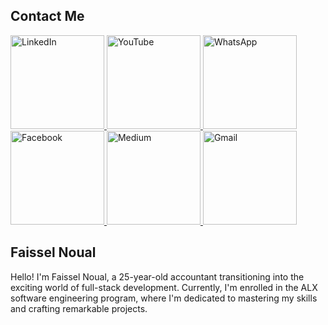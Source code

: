 ## Contact Me
<a href="https://www.linkedin.com/in/faissel-noual-8b81ab20b/" target="_blank" rel="noreferrer">
  <img src="https://img.shields.io/badge/LinkedIn-0077B5?style=flat-square&logo=linkedin&logoColor=white" alt="LinkedIn" width="150" />
</a>
<a href="https://www.youtube.com/channel/faisselnoual" target="_blank" rel="noreferrer">
  <img src="https://img.shields.io/badge/YouTube-FF0000?style=flat-square&logo=youtube&logoColor=white" alt="YouTube" width="150" />
</a>
<a href="https://wa.me/+212777840918" target="_blank" rel="noreferrer">
  <img src="https://img.shields.io/badge/WhatsApp-25D366?style=flat-square&logo=whatsapp&logoColor=white" alt="WhatsApp" width="150" />
</a>
<a href="https://www.facebook.com/faisselnoual" target="_blank" rel="noreferrer">
  <img src="https://img.shields.io/badge/Facebook-1877F2?style=flat-square&logo=facebook&logoColor=white" alt="Facebook" width="150" />
</a>
<a href="https://medium.com/@noualfaissel" target="_blank" rel="noreferrer">
  <img src="https://img.shields.io/badge/Medium-12100E?style=flat-square&logo=medium&logoColor=white" alt="Medium" width="150" />
</a>
<a href="mailto:Noualfaissel@gmail.com" target="_blank" rel="noreferrer">
  <img src="https://img.shields.io/badge/Gmail-D14836?style=flat-square&logo=gmail&logoColor=white" alt="Gmail" width="150" />
</a>

## Faissel Noual
Hello! I'm Faissel Noual, a 25-year-old accountant transitioning into the exciting world of full-stack development. Currently, I'm enrolled in the ALX software engineering program, where I'm dedicated to mastering my skills and crafting remarkable projects.




